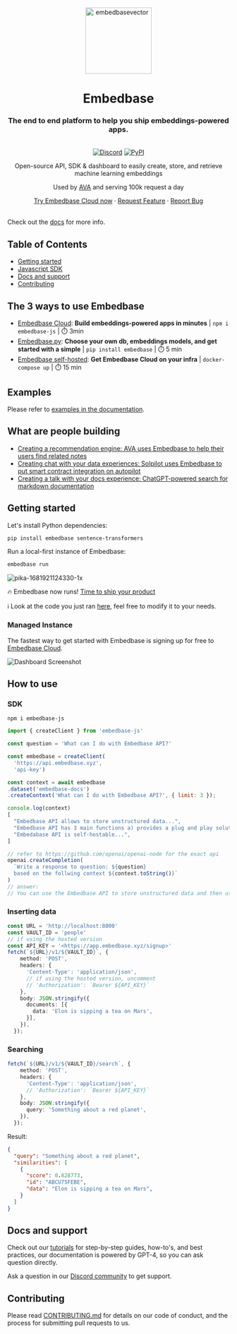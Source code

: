 <br />


<p align="center">
<img width="150" alt="embedbasevector" src="https://user-images.githubusercontent.com/11430621/223136025-14572cac-f2aa-455c-936b-a48cb35a0c57.png">
  <h1 align="center">Embedbase</h1>


<h3 align="center">The end to end platform to help you ship embeddings-powered apps.</h3>

  <p align="center">
    <br />
    <a href="https://discord.gg/pMNeuGrDky"><img alt="Discord" src="https://img.shields.io/discord/1066022656845025310?color=black&style=for-the-badge"></a>
    <a href="https://badge.fury.io/py/embedbase"><img alt="PyPI" src="https://img.shields.io/pypi/v/embedbase?color=black&style=for-the-badge"></a>
    <!--<a href="https://render.com/deploy?repo=https://github.com/different-ai/embedbase">
    <img src="https://render.com/images/deploy-to-render-button.svg" alt="Deploy to Render">
  </a>-->
    <p align="center">Open-source API, SDK & dashboard to easily create, store, and retrieve machine learning embeddings</p>
    <p align="center">Used by <a href="https://github.com/louis030195/obsidian-ava">AVA</a> and serving 100k request a day</p>
    <div align="center">
      <a href="https://app.embedbase.xyz/signup">Try Embedbase Cloud now</a>
      ·
      <a href="https://github.com/different-ai/embedbase/issues/new?assignees=&labels=enhancement">Request Feature</a>
      ·
      <a href="https://github.com/different-ai/embedbase/issues/new?assignees=&labels=bug">Report Bug</a>
    </div>
    <br />
  </p>
</p>

Check out the [docs](https://docs.embedbase.xyz) for more info.


## Table of Contents

- [Getting started](#getting-started)
- [Javascript SDK](#sdk)
- [Docs and support](#docs-and-support)
- [Contributing](#contributing)

## The 3 ways to use Embedbase

- [Embedbase Cloud](#managed-instance): **Build embeddings-powered apps in minutes** | `npm i embedbase-js` | ⏱️ 3min
- [Embedbase.py](#getting-started): **Choose your own db, embeddings models, and get started with a simple** | `pip install embedbase` | ⏱️ 5 min
- [Embedbase self-hosted](https://docs.embedbase.xyz/tutorials/self-host-on-render): **Get Embedbase Cloud on your infra** | `docker-compose up` | ⏱️ 15 min

## Examples

Please refer to [examples in the documentation](https://docs.embedbase.xyz/).

## What are people building

- [Creating a recommendation engine: AVA uses Embedbase to help their users find related notes](https://github.com/louis030195/obsidian-ava)
- [Creating chat with your data experiences: Solpilot uses Embedbase to put smart contract integration on autopilot](https://solpilot.xyz/chat)
- [Creating a talk with your docs experience: ChatGPT-powered search for markdown documentation](https://github.com/different-ai/chat-gpt-powered-nextra)

## Getting started

Let's install Python dependencies:

```bash
pip install embedbase sentence-transformers
```

Run a local-first instance of Embedbase:

```bash
embedbase run
```

![pika-1681921124330-1x](https://user-images.githubusercontent.com/25003283/233138132-cf42ec0f-3821-495f-8e29-2067e643d6db.png)

🔥 Embedbase now runs! [Time to ship your product](#sdk)

ℹ️ Look at the code you just ran [here](./embedbase/__main__.py), feel free to modify it to your needs.

### Managed Instance

The fastest way to get started with Embedbase is signing up for free to [Embedbase Cloud](https://app.embedbase.xyz/).

![Dashboard Screenshot](https://user-images.githubusercontent.com/11430621/227351386-f540fac0-c5fa-485a-bcc9-f23368fe3f63.png)


## How to use 
### SDK

`npm i embedbase-js`

```js
import { createClient } from 'embedbase-js'

const question = 'What can I do with Embedbase API?'

const embedbase = createClient(
  'https://api.embedbase.xyz',
  'api-key')

const context = await embedbase
.dataset('embedbase-docs')
.createContext('What can I do with Embedbase API?', { limit: 3 });

console.log(context) 
[
  "Embedbase API allows to store unstructured data...",
  "Embedbase API has 3 main functions a) provides a plug and play solution to store embeddings b) makes it easy to connect to get the right data into llms c)..",
  "Embedabase API is self-hostable...",
]

// refer to https://github.com/openai/openai-node for the exact api
openai.createCompletion(
  `Write a response to question: ${question} 
  based on the follwing context ${context.toString()}`
)
// answer:
// You can use the Embedbase API to store unstructured data and then use the data to connect it to LLMs
```



### Inserting data

```ts
const URL = 'http://localhost:8000'
const VAULT_ID = 'people'
// if using the hosted version
const API_KEY = '<https://app.embedbase.xyz/signup>'
fetch(`${URL}/v1/${VAULT_ID}`, {
    method: 'POST',
    headers: {
      'Content-Type': 'application/json',
      // if using the hosted version, uncomment
      // 'Authorization': `Bearer ${API_KEY}`
    },
    body: JSON.stringify({
      documents: [{
        data: 'Elon is sipping a tea on Mars',
      }],
    }),
  });
```

### Searching

```ts
fetch(`${URL}/v1/${VAULT_ID}/search`, {
    method: 'POST',
    headers: {
      'Content-Type': 'application/json',
      // 'Authorization': `Bearer ${API_KEY}`
    },
    body: JSON.stringify({
      query: 'Something about a red planet',
    }),
  });
```

Result:

```json
{
  "query": "Something about a red planet",
  "similarities": [
    {
      "score": 0.828773,
      "id": "ABCU75FEBE",
      "data": "Elon is sipping a tea on Mars",
    }
  ]
}
```

## Docs and support

Check out our [tutorials](https://docs.embedbase.xyz) for step-by-step guides, how-to's, and best practices, our documentation is powered by GPT-4, so you can ask question directly. 

Ask a question in our [Discord community](https://discord.gg/pMNeuGrDky) to get support.

## Contributing

Please read [CONTRIBUTING.md](./CONTRIBUTING.md) for details on our code of conduct, and the process for submitting pull requests to us.
